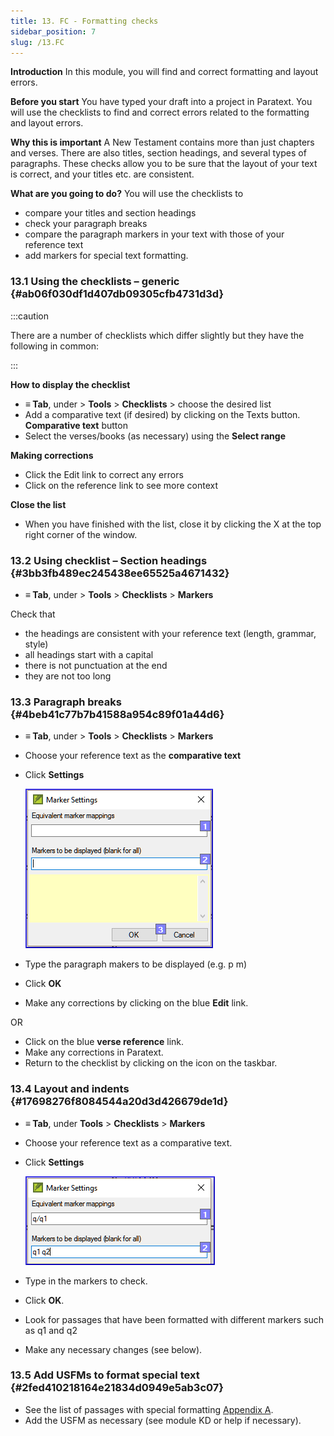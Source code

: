 ```yaml
---
title: 13. FC - Formatting checks
sidebar_position: 7
slug: /13.FC
---
```




**Introduction**
In this module, you will find and correct formatting and layout errors.


**Before you start**
You have typed your draft into a project in Paratext. You will use the checklists to find and correct errors related to the formatting and layout errors.


**Why this is important**
A New Testament contains more than just chapters and verses. There are also titles, section headings, and several types of paragraphs. These checks allow you to be sure that the layout of your text is correct, and your titles etc. are consistent.


**What are you going to do?**
You will use the checklists to

- compare your titles and section headings
- check your paragraph breaks
- compare the paragraph markers in your text with those of your reference text
- add markers for special text formatting.

### 13.1 Using the checklists – generic {#ab06f030df1d407db09305cfb4731d3d}


:::caution


There are a number of checklists which differ slightly but they have the following in common: 


:::


**How to display the checklist**

- **≡ Tab**, under > **Tools** > **Checklists** > choose the desired list
- Add a comparative text (if desired) by clicking on the Texts button. **Comparative text** button
- Select the verses/books (as necessary) using the **Select range**

**Making corrections**

- Click the Edit link to correct any errors
- Click on the reference link to see more context

**Close the list**

- When you have finished with the list, close it by clicking the X at the top right corner of the window.

### 13.2 Using checklist – Section headings {#3bb3fb489ec245438ee65525a4671432}

- **≡ Tab**, under > **Tools** > **Checklists** > **Markers**

Check that

- the headings are consistent with your reference text (length, grammar, style)
- all headings start with a capital
- there is not punctuation at the end
- they are not too long

### 13.3 Paragraph breaks {#4beb41c77b7b41588a954c89f01a44d6}

- **≡ Tab**, under > **Tools** > **Checklists** > **Markers**
- Choose your reference text as the **comparative text**
- Click **Settings**

	![](./1393139696.png)

- Type the paragraph makers to be displayed
(e.g. p m)
- Click **OK**
- Make any corrections by clicking on the blue **Edit** link.

OR

- Click on the blue **verse reference** link.
- Make any corrections in Paratext.
- Return to the checklist by clicking on the icon on the taskbar.

### 13.4 Layout and indents {#17698276f8084544a20d3d426679de1d}

- **≡ Tab**, under **Tools** > **Checklists** > **Markers**
- Choose your reference text as a comparative text.
- Click **Settings**

	![](./1300191702.png)

- Type in the markers to check.
- Click **OK**.
- Look for passages that have been formatted with different markers such as q1 and q2
- Make any necessary changes (see below).

### 13.5 Add USFMs to format special text {#2fed410218164e21834d0949e5ab3c07}

- See the list of passages with special formatting [Appendix A](https://sillsdev.github.io/paratext-manual/A.st).
- Add the USFM as necessary (see module KD or help if necessary).
